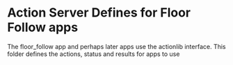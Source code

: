 

# Action Server Defines for Floor Follow apps

The floor_follow app and perhaps later apps use the actionlib interface.
This folder defines the actions, status and results for apps to use
